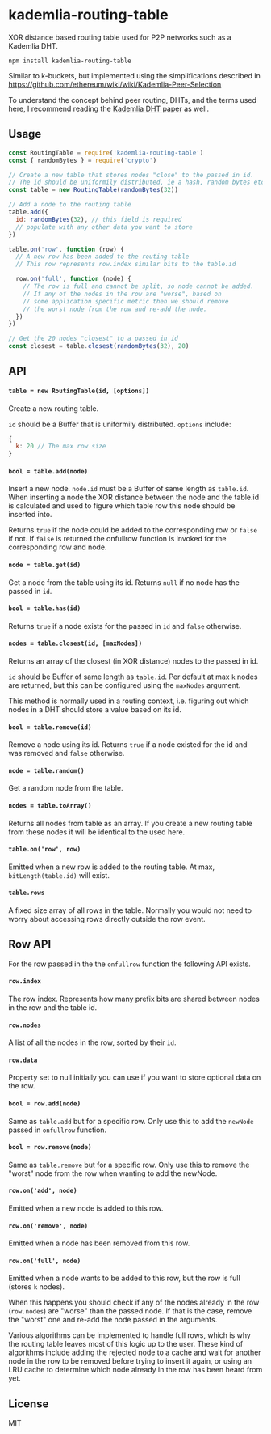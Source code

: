 # kademlia-routing-table

XOR distance based routing table used for P2P networks such as a Kademlia DHT.

```
npm install kademlia-routing-table
```

Similar to k-buckets, but implemented using the simplifications described in https://github.com/ethereum/wiki/wiki/Kademlia-Peer-Selection

To understand the concept behind peer routing, DHTs, and the terms used here,
I recommend reading the [Kademlia DHT paper](https://pdos.csail.mit.edu/~petar/papers/maymounkov-kademlia-lncs.pdf) as well.

## Usage

``` js
const RoutingTable = require('kademlia-routing-table')
const { randomBytes } = require('crypto')

// Create a new table that stores nodes "close" to the passed in id.
// The id should be uniformily distributed, ie a hash, random bytes etc.
const table = new RoutingTable(randomBytes(32))

// Add a node to the routing table
table.add({
  id: randomBytes(32), // this field is required
  // populate with any other data you want to store
})

table.on('row', function (row) {
  // A new row has been added to the routing table
  // This row represents row.index similar bits to the table.id

  row.on('full', function (node) {
    // The row is full and cannot be split, so node cannot be added.
    // If any of the nodes in the row are "worse", based on
    // some application specific metric then we should remove
    // the worst node from the row and re-add the node.
  })
})

// Get the 20 nodes "closest" to a passed in id
const closest = table.closest(randomBytes(32), 20)
```

## API

#### `table = new RoutingTable(id, [options])`

Create a new routing table.

`id` should be a Buffer that is uniformily distributed. `options` include:

``` js
{
  k: 20 // The max row size
}
```

#### `bool = table.add(node)`

Insert a new node. `node.id` must be a Buffer of same length as `table.id`.
When inserting a node the XOR distance between the node and the table.id is
calculated and used to figure which table row this node should be inserted into.

Returns `true` if the node could be added to the corresponding row or `false` if not.
If `false` is returned the onfullrow function is invoked for the corresponding row and node.

#### `node = table.get(id)`

Get a node from the table using its id. Returns `null` if no node has the passed in `id`.

#### `bool = table.has(id)`

Returns `true` if a node exists for the passed in `id` and `false` otherwise.

#### `nodes = table.closest(id, [maxNodes])`

Returns an array of the closest (in XOR distance) nodes to the passed in id.

`id` should be Buffer of same length as `table.id`. Per default at max `k`
nodes are returned, but this can be configured using the `maxNodes` argument.

This method is normally used in a routing context, i.e. figuring out which nodes
in a DHT should store a value based on its id.

#### `bool = table.remove(id)`

Remove a node using its id. Returns `true` if a node existed for the id and
was removed and `false` otherwise.

#### `node = table.random()`

Get a random node from the table.

#### `nodes = table.toArray()`

Returns all nodes from table as an array. If you create a new routing table
from these nodes it will be identical to the used here.

#### `table.on('row', row)`

Emitted when a new row is added to the routing table. At max, `bitLength(table.id)`
will exist.

#### `table.rows`

A fixed size array of all rows in the table. Normally you would not need to worry
about accessing rows directly outside the row event.

## Row API

For the row passed in the the `onfullrow` function the following API exists.

#### `row.index`

The row index. Represents how many prefix bits are shared between nodes in the row
and the table id.

#### `row.nodes`

A list of all the nodes in the row, sorted by their `id`.

#### `row.data`

Property set to null initially you can use if you want to store optional data on the row.

#### `bool = row.add(node)`

Same as `table.add` but for a specific row. Only use this to add the `newNode`
passed in `onfullrow` function.

#### `bool = row.remove(node)`

Same as `table.remove` but for a specific row. Only use this to remove the
"worst" node from the row when wanting to add the newNode.

#### `row.on('add', node)`

Emitted when a new node is added to this row.

#### `row.on('remove', node)`

Emitted when a node has been removed from this row.

#### `row.on('full', node)`

Emitted when a node wants to be added to this row, but the row is full (stores `k` nodes).

When this happens you should check if any of the nodes already in the row (`row.nodes`) are
"worse" than the passed node. If that is the case, remove the "worst" one and re-add the node passed in the arguments.

Various algorithms can be implemented to handle full rows, which is why the routing table leaves most of this logic
up to the user. These kind of algorithms include adding the rejected node to a cache and wait for another node in the
row to be removed before trying to insert it again, or using an LRU cache to determine which node already in the row
has been heard from yet.

## License

MIT
